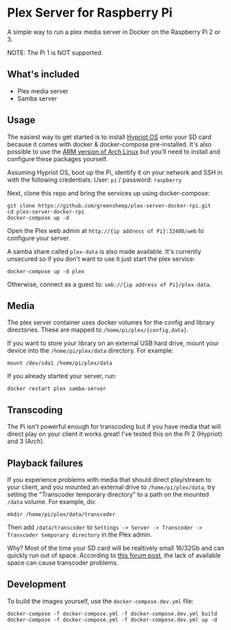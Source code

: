 # Plex Server for Raspberry Pi

A simple way to run a plex media server in Docker on the Raspberry Pi 2 or 3.

NOTE: The Pi 1 is NOT supported.

## What's included

- Plex media server
- Samba server

## Usage

The easiest way to get started is to install [Hypriot OS](http://blog.hypriot.com/downloads) onto your SD card because it comes with docker & docker-compose pre-installed. It's also possible to use the [ARM version of Arch Linux](https://archlinuxarm.org/platforms/armv7/broadcom/raspberry-pi-2) but you'll need to install and configure these packages yourself.

Assuming Hypriot OS, boot up the Pi, identify it on your network and SSH in with the following credentials: User: `pi` / password: `raspberry`

Next, clone this repo and bring the services up using docker-compose:

    git clone https://github.com/greensheep/plex-server-docker-rpi.git
    cd plex-server-docker-rpi
    docker-compose up -d

Open the Plex web admin at `http://{ip address of Pi}:32400/web` to configure your server.

A samba share called `plex-data` is also made available. It's currently unsecured so if you don't want to use it just start the plex service:

    docker-compose up -d plex

Otherwise, connect as a guest to: `smb://{ip address of Pi}/plex-data`.

## Media

The plex server container uses docker volumes for the config and library directories. These are mapped to `/home/pi/plex/{config,data}`.

If you want to store your library on an external USB hard drive, mount your device into the `/home/pi/plex/data` directory.  For example:

    mount /dev/sda1 /home/pi/plex/data

If you already started your server, run:

    docker restart plex samba-server

## Transcoding

The Pi isn't powerful enough for transcoding but if you have media that will direct play on your client it works great! I've tested this on the Pi 2 (Hypriot) and 3 (Arch).

## Playback failures

If you experience problems with media that should direct play/stream to your client, and you mounted an external drive to `/home/pi/plex/data`, try setting the "Transcoder temporary directory" to a path on the mounted `/data` volume. For example, do:

    mkdir /home/pi/plex/data/transcoder

Then add `/data/transcoder` to `Settings -> Server -> Transcoder -> Transcoder temporary directory` in the Plex admin.
    
Why? Most of the time your SD card will be realtively small 16/32Gb and can quickly run out of space. According to [this forum post](https://forums.plex.tv/discussion/206281/there-was-a-problem-playing-this-item), the lack of available space can cause transcoder problems.

## Development

To build the images yourself, use the `docker-compose.dev.yml` file:

    docker-compose -f docker-compose.yml -f docker-compose.dev.yml build
    docker-compose -f docker-compose.yml -f docker-compose.dev.yml up -d
